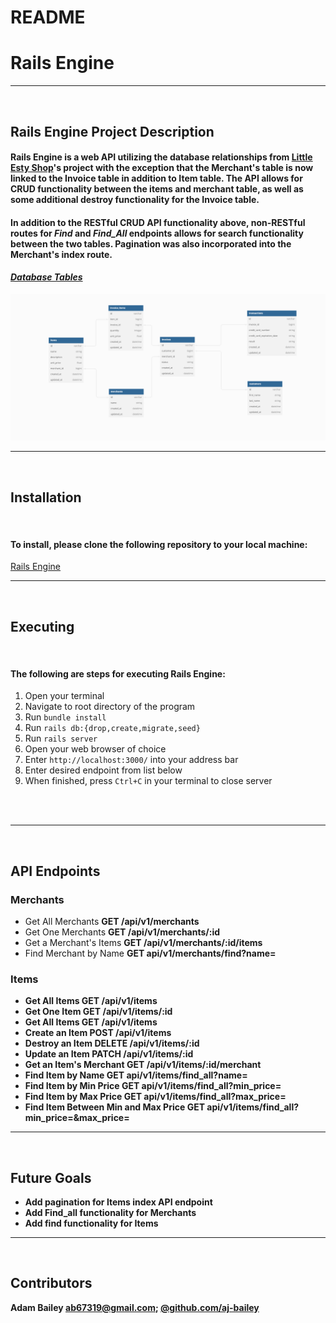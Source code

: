 # README
# Rails Engine
---
<Br>

## Rails Engine Project Description

#### <p>Rails Engine is a web API utilizing the database relationships from [Little Esty Shop](https://github.com/aj-bailey/little_esty_shop_bulk_discounts)'s project with the exception that the Merchant's table is now linked to the Invoice table in addition to Item table.  The API allows for CRUD functionality between the items and merchant table, as well as some additional destroy functionality for the Invoice table.</p>

#### <p>In addition to the RESTful CRUD API functionality above, non-RESTful routes for <i>Find</i> and <i>Find_All</i> endpoints allows for search functionality between the two tables.  Pagination was also incorporated into the Merchant's index route.</p>

#### <i><u>Database Tables</u></i>

![TableRelationship](app/assets/images/1.png)

---
<br>

## Installation
<br>

#### To install, please clone the following repository to your local machine:
[Rails Engine](https://github.com/aj-bailey/rails-engine)

---
<br>

## Executing
<br>

#### The following are steps for executing Rails Engine:
1. Open your terminal
2. Navigate to root directory of the program
3. Run `bundle install`
4. Run `rails db:{drop,create,migrate,seed}`
5. Run `rails server`
6. Open your web browser of choice
7. Enter `http://localhost:3000/` into your address bar
8. Enter desired endpoint from list below
9. When finished, press `Ctrl+C` in your terminal to close server
<br>
<br>


---
<br>

## API Endpoints
### Merchants
- Get All Merchants <b> GET /api/v1/merchants </b>
- Get One Merchants <b> GET /api/v1/merchants/:id </b>
- Get a Merchant's Items <b> GET /api/v1/merchants/:id/items </b>
- Find Merchant by Name <b> GET api/v1/merchants/find?name=

### Items
- Get All Items <b> GET /api/v1/items </b>
- Get One Item <b> GET /api/v1/items/:id</b>
- Get All Items <b> GET /api/v1/items </b>
- Create an Item <b> POST /api/v1/items
- Destroy an Item <b> DELETE /api/v1/items/:id
- Update an Item <b> PATCH /api/v1/items/:id
- Get an Item's Merchant <b> GET /api/v1/items/:id/merchant
- Find Item by Name <b> GET api/v1/items/find_all?name=
- Find Item by Min Price <b> GET api/v1/items/find_all?min_price=
- Find Item by Max Price <b> GET api/v1/items/find_all?max_price=
- Find Item Between Min and Max Price <b> GET api/v1/items/find_all?min_price=&max_price=

---
<br>

## Future Goals
- Add pagination for Items index API endpoint
- Add Find_all functionality for Merchants
- Add find functionality for Items
---
<br>

## Contributors
Adam Bailey <ab67319@gmail.com>; [@github.com/aj-bailey](@github.com/aj-bailey>)
